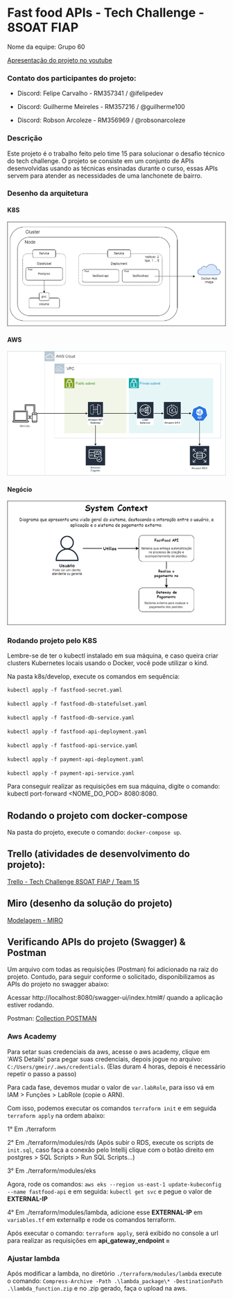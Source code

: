# Fast food APIs - Tech Challenge - 8SOAT FIAP

Nome da equipe: Grupo 60

[Apresentação do projeto no youtube](https://www.youtube.com/watch?v=6UqZ5yKJFNg&ab_channel=ZodhinJava)

### Contato dos participantes do projeto: 

- Discord: Felipe Carvalho - RM357341 / @ifelipedev

- Discord: Guilherme Meireles - RM357216 / @guilherme100

- Discord: Robson Arcoleze - RM356969 / @robsonarcoleze

### Descrição

Este projeto é o trabalho feito pelo time 15 para solucionar o desafio técnico do tech challenge. O projeto se consiste em um conjunto de APIs desenvolvidas usando as técnicas ensinadas durante o curso, essas APIs servem para atender as necessidades de uma lanchonete de bairro.

### Desenho da arquitetura

#### K8S
![K8S](k8sdiagram.png)

#### AWS
![AWS](awsdiagram.drawio.png)

#### Negócio
![C4](systemdiagram.png)

### Rodando projeto pelo K8S
Lembre-se de ter o kubectl instalado em sua máquina, e caso queira criar clusters Kubernetes locais usando o Docker,
você pode utilizar o kind.

Na pasta k8s/develop, execute os comandos em sequência:

```
kubectl apply -f fastfood-secret.yaml

kubectl apply -f fastfood-db-statefulset.yaml

kubectl apply -f fastfood-db-service.yaml

kubectl apply -f fastfood-api-deployment.yaml

kubectl apply -f fastfood-api-service.yaml

kubectl apply -f payment-api-deployment.yaml

kubectl apply -f payment-api-service.yaml

```

Para conseguir realizar as requisições em sua máquina, digite o comando: kubectl port-forward <NOME_DO_POD> 8080:8080.

## Rodando o projeto com docker-compose

Na pasta do projeto, execute o comando: `docker-compose up`.

## Trello (atividades de desenvolvimento do projeto):
[Trello - Tech Challenge 8SOAT FIAP / Team 15](https://trello.com/b/RRTCdSx4/8soat-time-15)

## Miro (desenho da solução do projeto)
[Modelagem - MIRO](https://miro.com/app/board/uXjVK5Fs-r0=/)

## Verificando APIs do projeto (Swagger) & Postman

Um arquivo com todas as requisições (Postman) foi adicionado na raiz do projeto. Contudo, para seguir conforme o solicitado, disponibilizamos as APIs do projeto no swagger abaixo:

Acessar http://localhost:8080/swagger-ui/index.html#/ quando a aplicação estiver rodando.

Postman: [Collection POSTMAN](fastfood-api%20-%20validation.postman_collection.json)


### Aws Academy

Para setar suas credenciais da aws, acesse o aws academy, clique em 'AWS Details' para pegar suas credenciais, depois
jogue no arquivo: `C:/Users/gmeir/.aws/credentials`. (Elas duram 4 horas, depois é necessário repetir o passo a passo)

Para cada fase, devemos mudar o valor de `var.labRole`, para isso vá em IAM > Funções > LabRole (copie o ARN).

Com isso, podemos executar os comandos `terraform init` e em seguida `terraform apply` na ordem abaixo:

1° Em ./terraform

2° Em ./terraform/modules/rds (Após subir o RDS, execute os scripts de `init.sql`, caso faça a conexão pelo Intellij
clique com o botão direito em postgres > SQL Scripts > Run SQL Scripts...)

3° Em ./terraform/modules/eks

Agora, rode os comandos: `aws eks --region us-east-1 update-kubeconfig --name fastfood-api` e em seguida:
`kubectl get svc` e pegue o valor de **EXTERNAL-IP**

4° Em ./terraform/modules/lambda, adicione esse **EXTERNAL-IP** em `variables.tf` em externalIp e rode os comandos terraform.

Após executar o comando: `terraform apply`, será exibido no console a url para realizar as requisições em **api_gateway_endpoint =**

### Ajustar lambda

Após modificar a lambda, no diretório `./terraform/modules/lambda` execute o comando: 
`Compress-Archive -Path .\lambda_package\* -DestinationPath .\lambda_function.zip` e no .zip gerado, faça o upload na aws.